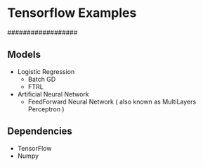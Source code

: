 # Tensorflow Examples
##################
## Models
* Logistic Regression
  * Batch GD
  * FTRL
* Artificial Neural Network
  * FeedForward Neural Network ( also known as MultiLayers Perceptron ) 

## Dependencies
* TensorFlow
* Numpy
